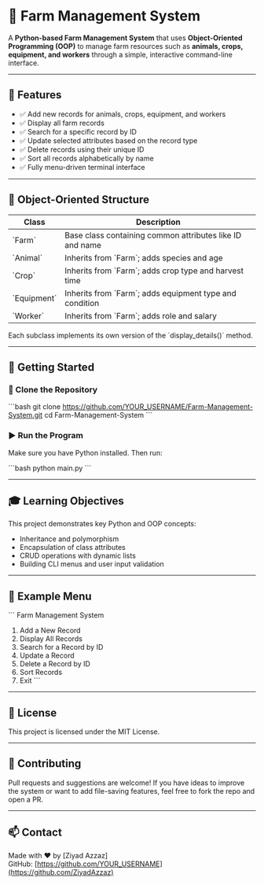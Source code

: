 # 🌱 Farm Management System

A **Python-based Farm Management System** that uses **Object-Oriented Programming (OOP)** to manage farm resources such as **animals, crops, equipment, and workers** through a simple, interactive command-line interface.

---

## 📌 Features

- ✅ Add new records for animals, crops, equipment, and workers  
- ✅ Display all farm records  
- ✅ Search for a specific record by ID  
- ✅ Update selected attributes based on the record type  
- ✅ Delete records using their unique ID  
- ✅ Sort all records alphabetically by name  
- ✅ Fully menu-driven terminal interface  

---

## 🧱 Object-Oriented Structure

| Class      | Description                                            |
|------------|--------------------------------------------------------|
| \`Farm\`     | Base class containing common attributes like ID and name |
| \`Animal\`   | Inherits from \`Farm\`; adds species and age             |
| \`Crop\`     | Inherits from \`Farm\`; adds crop type and harvest time   |
| \`Equipment\`| Inherits from \`Farm\`; adds equipment type and condition |
| \`Worker\`   | Inherits from \`Farm\`; adds role and salary              |

Each subclass implements its own version of the \`display_details()\` method.

---

## 🚀 Getting Started

### 📁 Clone the Repository

\`\`\`bash
git clone https://github.com/YOUR_USERNAME/Farm-Management-System.git
cd Farm-Management-System
\`\`\`

### ▶️ Run the Program

Make sure you have Python installed. Then run:

\`\`\`bash
python main.py
\`\`\`

---

## 🎓 Learning Objectives

This project demonstrates key Python and OOP concepts:

- Inheritance and polymorphism  
- Encapsulation of class attributes  
- CRUD operations with dynamic lists  
- Building CLI menus and user input validation  

---

## 📌 Example Menu

\`\`\`
Farm Management System
1. Add a New Record
2. Display All Records
3. Search for a Record by ID
4. Update a Record
5. Delete a Record by ID
6. Sort Records
7. Exit
\`\`\`

---

## 📄 License

This project is licensed under the MIT License.

---

## 🙌 Contributing

Pull requests and suggestions are welcome! If you have ideas to improve the system or want to add file-saving features, feel free to fork the repo and open a PR.

---

## 📫 Contact

Made with ❤️ by [Ziyad Azzaz]  
GitHub: [https://github.com/YOUR_USERNAME](https://github.com/ZiyadAzzaz)
